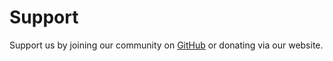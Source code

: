 # Support

Support us by joining our community on [GitHub](https://github.com/your-repo/flow-bot) or donating via our website.
